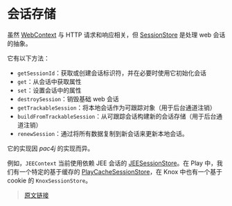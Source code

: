 # 会话存储

虽然 [WebContext](/v5.7/web-context.html) 与 HTTP 请求和响应相关，但 [SessionStore](https://github.com/pac4j/pac4j/blob/master/pac4j-core/src/main/java/org/pac4j/core/context/session/SessionStore.java) 是处理 web 会话的抽象。

它有以下方法：

- `getSessionId`：获取或创建会话标识符，并在必要时使用它初始化会话
- `get`：从会话中获取属性
- `set`：设置会话中的属性
- `destroySession`：销毁基础 web 会话
- `getTrackableSession`：将本地会话作为可跟踪对象（用于后台通道注销）
- `buildFromTrackableSession`：从可跟踪会话构建新的会话存储（用于后台通道注销）
- `renewSession`：通过将所有数据复制到新会话来更新本地会话。

它的实现因 *pac4j* 的实现而异。

例如，`JEEContext` 当前使用依赖 JEE 会话的 [JEESessionStore](https://github.com/pac4j/pac4j/blob/master/pac4j-jakartaee/src/main/java/org/pac4j/jee/context/session/JEESessionStore.java)。在 Play 中，我们有一个特定的基于缓存的 [PlayCacheSessionStore](https://github.com/pac4j/play-pac4j/blob/master/shared/src/main/java/org/pac4j/play/store/PlayCacheSessionStore.java)，在 Knox 中也有一个基于 cookie 的 `KnoxSessionStore`。

> [原文链接](https://www.pac4j.org/5.7.x/docs/session-store.html)

